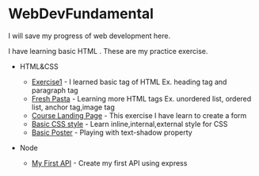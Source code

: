 # WebDevFundamental

I will save my progress of web development here.

I have learning basic HTML . These are my practice exercise.

- HTML&CSS
    - [Exercise1](https://github.com/rajatisace/WebDevFundamental/blob/main/HTML/Ex1.html) - I learned basic tag of HTML Ex. heading tag and paragraph tag
    - [Fresh Pasta](https://github.com/rajatisace/WebDevFundamental/blob/main/HTML/FreshPasta.html) - Learning more HTML tags Ex. unordered list, ordered list, anchor tag,image tag
    - [Course Landing Page](https://github.com/rajatisace/WebDevFundamental/blob/main/HTML/Course%20Landing%20Page.html) - This exercise I have learn to create a form
    - [Basic CSS style](https://github.com/rajatisace/WebDevFundamental/blob/main/HTML%26CSS/basic%20styles.html) - Learn inline,internal,external style for CSS
    - [Basic Poster](https://github.com/rajatisace/WebDevFundamental/tree/main/HTML%26CSS/Cantilever%20Poster) - Playing with text-shadow property
 
- Node
    - [My First API](https://github.com/rajatisace/WebDevFundamental/tree/main/node/My%20First%20API) - Create my first API using express
